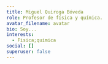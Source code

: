 ```yaml
---
title: Miguel Quiroga Bóveda
role: Profesor de física y química.
avatar_filename: avatar
bio: Soy...
interests:
  - Fisica;quimica
social: []
superuser: false
---
```

